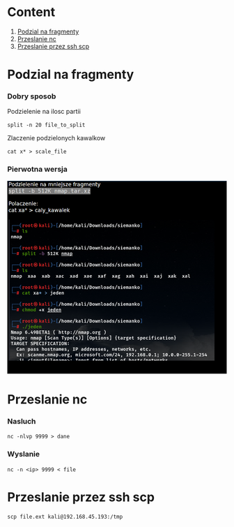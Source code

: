# Content
1. [Podzial na fragmenty](#Podzial-na-fragmenty)
2. [Przeslanie nc](#Przeslanie-nc)
3. [Przeslanie przez ssh scp](#Przeslanie-przez-ssh-scp)


# Podzial na fragmenty
### Dobry sposob
Podzielenie na ilosc partii
```console
split -n 20 file_to_split
```
Zlaczenie podzielonych kawalkow
```console
cat x* > scale_file
```
### Pierwotna wersja
![](PodzielenieNaMniejszeFragmenty.png)



# Przeslanie nc
### Nasluch
```console
nc -nlvp 9999 > dane
```
### Wyslanie
```console
nc -n <ip> 9999 < file
```


# Przeslanie przez ssh scp
```console
scp file.ext kali@192.168.45.193:/tmp
```
